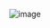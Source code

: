 ![image](https://user-images.githubusercontent.com/98240466/191664817-2e72e7a8-5f17-4b63-b3f8-14ce27cfb558.png)
